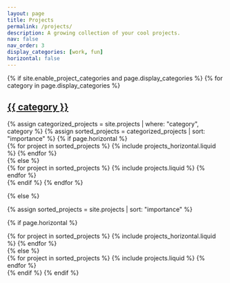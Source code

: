 ```yaml
---
layout: page
title: Projects
permalink: /projects/
description: A growing collection of your cool projects.
nav: false
nav_order: 3
display_categories: [work, fun]
horizontal: false
---
```


 <!-- pages/projects.md -->
 <div class="projects">
 {% if site.enable_project_categories and page.display_categories %}
   <!-- Display categorized projects -->
   {% for category in page.display_categories %}
   <a id="{{ category }}" href=".#{{ category }}">
     <h2 class="category">{{ category }}</h2>
   </a>
   {% assign categorized_projects = site.projects | where: "category", category %}
   {% assign sorted_projects = categorized_projects | sort: "importance" %}
   <!-- Generate cards for each project -->
   {% if page.horizontal %}
   <div class="container">
     <div class="row row-cols-1 row-cols-md-2">
     {% for project in sorted_projects %}
       {% include projects_horizontal.liquid %}
     {% endfor %}
     </div>
   </div>
   {% else %}
   <div class="row row-cols-1 row-cols-md-3">
     {% for project in sorted_projects %}
       {% include projects.liquid %}
     {% endfor %}
   </div>
   {% endif %}
   {% endfor %}

{% else %}

 <!-- Display projects without categories -->

{% assign sorted_projects = site.projects | sort: "importance" %}

   <!-- Generate cards for each project -->

{% if page.horizontal %}

   <div class="container">
     <div class="row row-cols-1 row-cols-md-2">
     {% for project in sorted_projects %}
       {% include projects_horizontal.liquid %}
     {% endfor %}
     </div>
   </div>
   {% else %}
   <div class="row row-cols-1 row-cols-md-3">
     {% for project in sorted_projects %}
       {% include projects.liquid %}
     {% endfor %}
   </div>
   {% endif %}
 {% endif %}
 </div>
